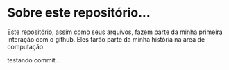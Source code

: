  # Sobre este repositório... #
 
 Este repositório, assim como seus arquivos, fazem parte da minha primeira interação com o github. Eles farão parte da minha história na área de computação.

 testando commit...    
 
